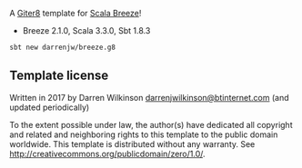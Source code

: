 A [Giter8](http://www.foundweekends.org/giter8/) template for [Scala Breeze](https://github.com/scalanlp/breeze)!

* Breeze 2.1.0, Scala 3.3.0, Sbt 1.8.3

```bash
sbt new darrenjw/breeze.g8
```

Template license
----------------
Written in 2017 by Darren Wilkinson darrenjwilkinson@btinternet.com (and updated periodically)

To the extent possible under law, the author(s) have dedicated all copyright and related
and neighboring rights to this template to the public domain worldwide.
This template is distributed without any warranty. See <http://creativecommons.org/publicdomain/zero/1.0/>.

[g8]: http://www.foundweekends.org/giter8/
